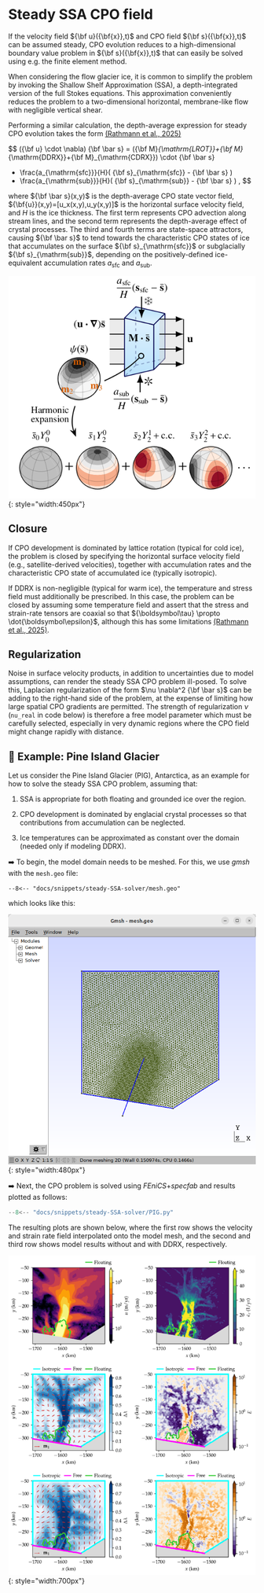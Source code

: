 # Steady SSA CPO field

If the velocity field ${\bf u}({\bf{x}},t)$ and CPO field ${\bf s}({\bf{x}},t)$ can be assumed steady, CPO evolution reduces to a high-dimensional boundary value problem in ${\bf s}({\bf{x}},t)$ that can easily be solved using e.g. the finite element method. 

When considering the flow glacier ice, it is common to simplify the problem by invoking the Shallow Shelf Approximation (SSA), a depth-integrated version of the full Stokes equations. 
This approximation conveniently reduces the problem to a two-dimensional horizontal, membrane-like flow with negligible vertical shear. 

Performing a similar calculation, the depth-average expression for steady CPO evolution takes the form [(Rathmann et al., 2025)](https://eartharxiv.org/repository/view/8861/) 

$$
({\bf u} \cdot \nabla) {\bf \bar s} = 
({\bf M}_{\mathrm{LROT}}+{\bf M}_{\mathrm{DDRX}}+{\bf M}_{\mathrm{CDRX}}) \cdot {\bf \bar s} 
+ \frac{a_{\mathrm{sfc}}}{H}( {\bf s}_{\mathrm{sfc}} - {\bf \bar s} ) 
+ \frac{a_{\mathrm{sub}}}{H}( {\bf s}_{\mathrm{sub}} - {\bf \bar s} ) 
,
$$

where ${\bf \bar s}(x,y)$ is the depth-average CPO state vector field, ${\bf{u}}(x,y)=[u_x(x,y),u_y(x,y)]$ is the horizontal surface velocity field, and $H$ is the ice thickness. 
The first term represents CPO advection along stream lines, and the second term represents the depth-average effect of crystal processes. 
The third and fourth terms are state-space attractors, causing ${\bf \bar s}$ to tend towards the characteristic CPO states of ice that accumulates on the surface ${\bf s}_{\mathrm{sfc}}$ or subglacially ${\bf s}_{\mathrm{sub}}$, depending on the positively-defined ice-equivalent accumulation rates $a_{\mathrm{sfc}}$ and $a_{\mathrm{sub}}$. 

![](https://raw.githubusercontent.com/nicholasmr/specfab/main/images/SSA-fabric/SSA-fabric.png){: style="width:450px"}

## Closure

If CPO development is dominated by lattice rotation (typical for cold ice), the problem is closed by specifying the horizontal surface velocity field (e.g., satellite-derived velocities), together with accumulation rates and the characteristic CPO state of accumulated ice (typically isotropic). 

If DDRX is non-negligible (typical for warm ice), the temperature and stress field must additionally be prescribed. 
In this case, the problem can be closed by assuming some temperature field and assert that the stress and strain-rate tensors are coaxial so that ${\boldsymbol\tau} \propto \dot{\boldsymbol\epsilon}$, although this has some limitations [(Rathmann et al., 2025)](https://eartharxiv.org/repository/view/8861/).


## Regularization 

Noise in surface velocity products, in addition to uncertainties due to model assumptions, can render the steady SSA CPO problem ill-posed. 
To solve this, Laplacian regularization of the form $\nu \nabla^2 {\bf \bar s}$ can be adding to the right-hand side of the problem, at the expense of limiting how large spatial CPO gradients are permitted. 
The strength of regularization $\nu$ (`nu_real` in code below) is therefore a free model parameter which must be carefully selected, especially in very dynamic regions where the CPO field might change rapidly with distance. 

## 📝 Example: Pine Island Glacier

Let us consider the Pine Island Glacier (PIG), Antarctica, as an example for how to solve the steady SSA CPO problem, assuming that: 

1. SSA is appropriate for both floating and grounded ice over the region.

2. CPO development is dominated by englacial crystal processes so that contributions from accumulation can be neglected. 

3. Ice temperatures can be approximated as constant over the domain (needed only if modeling DDRX). 

➡️ To begin, the model domain needs to be meshed. For this, we use *gmsh* with the `mesh.geo` file: 

```gmsh
--8<-- "docs/snippets/steady-SSA-solver/mesh.geo"
```
which looks like this:

![](https://raw.githubusercontent.com/nicholasmr/specfab/main/docs/snippets/steady-SSA-solver/mesh.png){: style="width:480px"}

➡️ Next, the CPO problem is solved using *FEniCS*+*specfab* and results plotted as follows:

```python
--8<-- "docs/snippets/steady-SSA-solver/PIG.py"
```
The resulting plots are shown below, where the first row shows the velocity and strain rate field interpolated onto the model mesh, and the second and third row shows model results without and with DDRX, respectively. 

![](https://raw.githubusercontent.com/nicholasmr/specfab/main/docs/snippets/steady-SSA-solver/PIG-gallery.png){: style="width:700px"}


